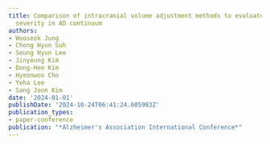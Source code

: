 ```yaml
---
title: Comparison of intracranial volume adjustment methods to evaluate brain atrophy
  severity in AD continuum
authors:
- Wooseok Jung
- Chong Hyun Suh
- Seung Hyun Lee
- Jinyoung Kim
- Dong-Hee Kim
- Hyeonwoo Cho
- Yeha Lee
- Sang Joon Kim
date: '2024-01-01'
publishDate: '2024-10-24T06:41:24.605983Z'
publication_types:
- paper-conference
publication: "*Alzheimer's Association International Conference*"
---
```


